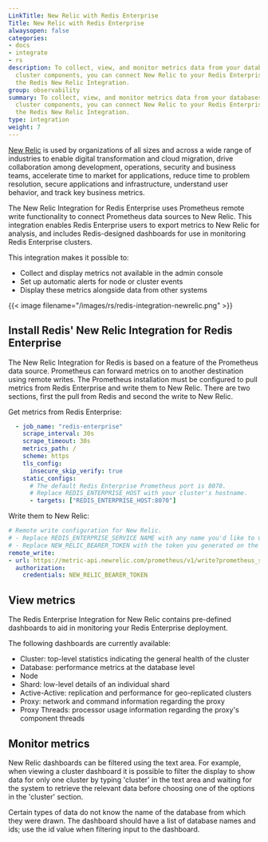 ```yaml
---
LinkTitle: New Relic with Redis Enterprise
Title: New Relic with Redis Enterprise
alwaysopen: false
categories:
- docs
- integrate
- rs
description: To collect, view, and monitor metrics data from your databases and other
  cluster components, you can connect New Relic to your Redis Enterprise cluster using
  the Redis New Relic Integration.
group: observability
summary: To collect, view, and monitor metrics data from your databases and other
  cluster components, you can connect New Relic to your Redis Enterprise cluster using
  the Redis New Relic Integration.
type: integration
weight: 7
---
```



[New Relic](https://newrelic.com/?customer-bypass=true) is used by organizations of all sizes and across a wide range of industries to 
enable digital transformation and cloud migration, drive collaboration among development, operations, security and 
business teams, accelerate time to market for applications, reduce time to problem resolution, secure applications and 
infrastructure, understand user behavior, and track key business metrics.

The New Relic Integration for Redis Enterprise uses Prometheus remote write functionality to connect Prometheus data 
sources to New Relic. This integration enables Redis Enterprise users to export metrics to New Relic for analysis, 
and includes Redis-designed dashboards for use in monitoring Redis Enterprise clusters.

This integration makes it possible to:
- Collect and display metrics not available in the admin console
- Set up automatic alerts for node or cluster events
- Display these metrics alongside data from other systems

{{< image filename="/images/rs/redis-integration-newrelic.png" >}}
## Install Redis' New Relic Integration for Redis Enterprise

The New Relic Integration for Redis is based on a feature of the Prometheus data source. Prometheus can forward metrics on to 
another destination using remote writes. The Prometheus installation must be configured to pull metrics from Redis 
Enterprise and write them to New Relic. There are two sections, first the pull from Redis and second the write to New Relic.

Get metrics from Redis Enterprise:

```yaml
  - job_name: "redis-enterprise"
    scrape_interval: 30s
    scrape_timeout: 30s
    metrics_path: /
    scheme: https
    tls_config:
      insecure_skip_verify: true
    static_configs:
      # The default Redis Enterprise Prometheus port is 8070. 
      # Replace REDIS_ENTERPRISE_HOST with your cluster's hostname.
      - targets: ["REDIS_ENTERPRISE_HOST:8070"]
```

Write them to New Relic:

```yaml
# Remote write configuration for New Relic.
# - Replace REDIS_ENTERPRISE_SERVICE NAME with any name you'd like to use to refer to this data source.
# - Replace NEW_RELIC_BEARER_TOKEN with the token you generated on the New Relic Administration -> API Keys page.
remote_write:
- url: https://metric-api.newrelic.com/prometheus/v1/write?prometheus_server=REDIS_ENTERPRISE_SERVICE_NAME
  authorization:
    credentials: NEW_RELIC_BEARER_TOKEN
```

## View metrics

The Redis Enterprise Integration for New Relic contains pre-defined dashboards to aid in monitoring your Redis Enterprise deployment.

The following dashboards are currently available:

- Cluster: top-level statistics indicating the general health of the cluster
- Database: performance metrics at the database level
- Node
- Shard: low-level details of an individual shard
- Active-Active: replication and performance for geo-replicated clusters
- Proxy: network and command information regarding the proxy
- Proxy Threads: processor usage information regarding the proxy's component threads 

## Monitor metrics

New Relic dashboards can be filtered using the text area. For example, when viewing a cluster dashboard it is possible to
filter the display to show data for only one cluster by typing 'cluster' in the text area and waiting for the system to
retrieve the relevant data before choosing one of the options in the 'cluster' section.

Certain types of data do not know the name of the database from which they were drawn. The dashboard should have a list 
of database names and ids; use the id value when filtering input to the dashboard. 


